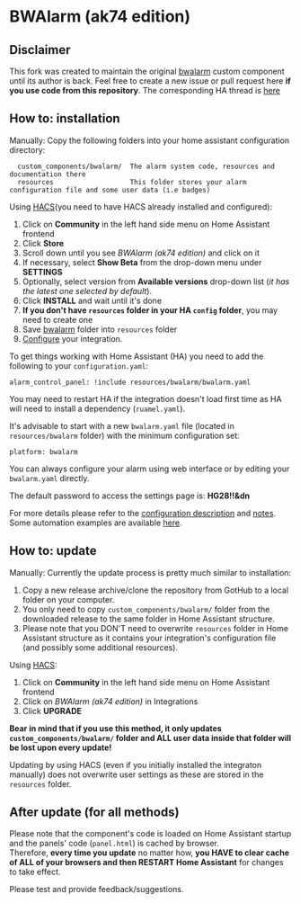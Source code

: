 # BWAlarm (ak74 edition)

## Disclaimer
This fork was created to maintain the original [bwalarm](https://github.com/gazoscalvertos/Hass-Custom-Alarm) custom component until its author is back.
Feel free to create a new issue or pull request here **if you use code from this repository**.
The corresponding HA thread is [here](https://community.home-assistant.io/t/bwalarm-akasma74-edition/113666)

## How to: installation

Manually:
Copy the following folders into your home assistant configuration directory:
```
  custom_components/bwalarm/  The alarm system code, resources and documentation there
  resources                   This folder stores your alarm configuration file and some user data (i.e badges)
```

Using [HACS](https://github.com/custom-components/hacs)(you need to have HACS already installed and configured):
1. Click on **Community** in the left hand side menu on Home Assistant frontend
2. Click **Store**
3. Scroll down until you see _BWAlarm (ak74 edition)_ and  click on it
4. If necessary, select **Show Beta** from the drop-down menu under **SETTINGS**
5. Optionally, select version from **Available versions** drop-down list (_it has the latest one selected by default_).
6. Click **INSTALL** and wait until it's done
7. **If you don't have `resources` folder in your HA `config` folder**, you may need to create one
8. Save [bwalarm](https://github.com/akasma74/Hass-Custom-Alarm/tree/master/resources/) folder into `resources` folder
8. [Configure](https://github.com/akasma74/Hass-Custom-Alarm/blob/master/custom_components/bwalarm/resources/doc/configuration.md) your integration.

To get things working with Home Assistant (HA) you need to add the following to your `configuration.yaml`:
```
alarm_control_panel: !include resources/bwalarm/bwalarm.yaml
```
You may need to restart HA if the integration doesn't load first time as HA will need to install a dependency (`ruamel.yaml`).

It's advisable to start with a new ```bwalarm.yaml``` file (located in ```resources/bwalarm``` folder) with the minimum configuration set:
```
platform: bwalarm
```
You can always configure your alarm using web interface or by editing your ```bwalarm.yaml``` directly.

The default password to access the settings page is: **HG28!!&dn**

For more details please refer to the [configuration description](https://github.com/akasma74/Hass-Custom-Alarm/blob/master/custom_components/bwalarm/resources/doc/configuration.md) and [notes](https://github.com/akasma74/Hass-Custom-Alarm/blob/master/custom_components/bwalarm/resources/doc/notes.md).
Some automation examples are available [here](https://github.com/akasma74/Hass-Custom-Alarm/tree/master/custom_components/bwalarm/resources/doc/examples).

## How to: update

Manually:
Currently the update process is pretty much similar to installation:
1. Copy a new release archive/clone the repository from GotHub to a local folder on your computer.
2. You only need to copy ```custom_components/bwalarm/``` folder from the downloaded release to the same folder in Home Assistant structure.
3. Please note that you DON'T need to overwrite ```resources``` folder in Home Assistant structure as it contains your integration's configuration file (and possibly some additional resources).

Using [HACS](https://github.com/custom-components/hacs):
1. Click on **Community** in the left hand side menu on Home Assistant frontend
2. Click on _BWAlarm (ak74 edition)_ in Integrations
3. Click **UPGRADE**

**Bear in mind that if you use this method, it only updates ```custom_components/bwalarm/``` folder and **ALL** user data inside that folder will be lost upon every update!**  

Updating by using HACS (even if you initially installed the integraton manually) does not overwrite user settings as these are stored in the ```resources``` folder.

## After update (for all methods)

Please note that the component's code is loaded on Home Assistant startup and the panels' code (```panel.html```) is cached by browser.  
Therefore, **every time you update** no matter how, **you HAVE to clear cache of ALL of your browsers and then RESTART Home Assistant** for changes to take effect.


Please test and provide feedback/suggestions.
